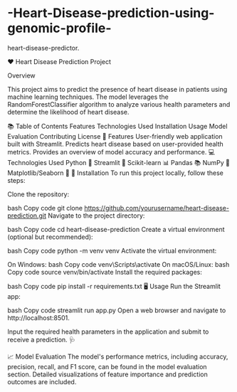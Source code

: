 # -Heart-Disease-prediction-using-genomic-profile-
heart-disease-predictor.

❤️ Heart Disease Prediction Project

Overview

This project aims to predict the presence of heart disease in patients using machine learning techniques. The model leverages the RandomForestClassifier algorithm to analyze various health parameters and determine the likelihood of heart disease.

📚 Table of Contents
Features
Technologies Used
Installation
Usage
Model Evaluation
Contributing
License
🌟 Features
User-friendly web application built with Streamlit.
Predicts heart disease based on user-provided health metrics.
Provides an overview of model accuracy and performance.
💻 Technologies Used
Python 🐍
Streamlit 🌊
Scikit-learn 📊
Pandas 📚
NumPy 🔢
Matplotlib/Seaborn 🎨
🚀 Installation
To run this project locally, follow these steps:

Clone the repository:

bash
Copy code
git clone https://github.com/yourusername/heart-disease-prediction.git
Navigate to the project directory:

bash
Copy code
cd heart-disease-prediction
Create a virtual environment (optional but recommended):

bash
Copy code
python -m venv venv
Activate the virtual environment:

On Windows:
bash
Copy code
venv\Scripts\activate
On macOS/Linux:
bash
Copy code
source venv/bin/activate
Install the required packages:

bash
Copy code
pip install -r requirements.txt
🖥️ Usage
Run the Streamlit app:

bash
Copy code
streamlit run app.py
Open a web browser and navigate to http://localhost:8501.

Input the required health parameters in the application and submit to receive a prediction. 🩺

📈 Model Evaluation
The model's performance metrics, including accuracy, precision, recall, and F1 score, can be found in the model evaluation section.
Detailed visualizations of feature importance and prediction outcomes are included.
